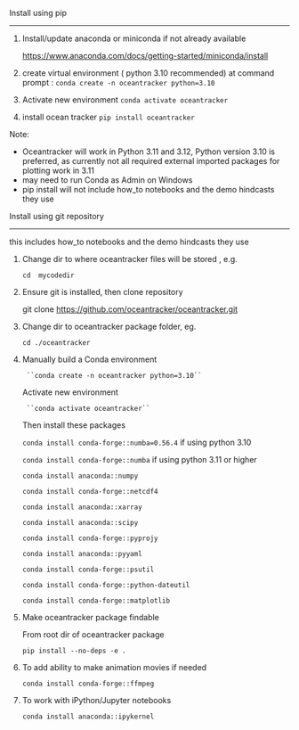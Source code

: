 Install using pip 
________________________________________


1.    Install/update anaconda or miniconda if not already available
    
        https://www.anaconda.com/docs/getting-started/miniconda/install

2. create virtual environment ( python 3.10 recommended)
    at command prompt  :  ``conda create -n oceantracker python=3.10``
3. Activate new environment   ``conda activate oceantracker``
4. install ocean tracker    ``pip install oceantracker``

Note: 
- Oceantracker will work in Python 3.11 and 3.12, Python version 3.10 is preferred, as currently  not all required external imported  packages for plotting work in 3.11
-  may need to run Conda as Admin on  Windows
- pip install will not include how_to notebooks and the demo hindcasts they use 

Install using git repository
________________________________________

this includes how_to notebooks and the demo hindcasts they use

1. Change dir to where oceantracker files will be stored , e.g. 

    ``cd  mycodedir``

2. Ensure git is installed, then clone repository

    git clone https://github.com/oceantracker/oceantracker.git

3. Change dir to oceantracker package folder, eg.

    ``cd ./oceantracker``

3. Manually build a Conda environment
 

        ``conda create -n oceantracker python=3.10`` 



    Activate new environment

        ``conda activate oceantracker``
   
   Then install these packages 

   ``conda install conda-forge::numba=0.56.4``  if using python 3.10

   ``conda install conda-forge::numba``  if using python 3.11 or higher
         
   ``conda install anaconda::numpy`` 
 
   ``conda install conda-forge::netcdf4``

   ``conda install anaconda::xarray``     
        
   ``conda install anaconda::scipy``

   ``conda install conda-forge::pyprojy``

   ``conda install anaconda::pyyaml``

   ``conda install conda-forge::psutil``

   ``conda install conda-forge::python-dateutil``

   ``conda install conda-forge::matplotlib``

7. Make oceantracker package findable
   
   From root dir of oceantracker package

   ``pip install --no-deps -e .`` 

8. To add ability to make animation movies if needed

   ``conda install conda-forge::ffmpeg``


9. To work with iPython/Jupyter notebooks

   ``conda install anaconda::ipykernel``